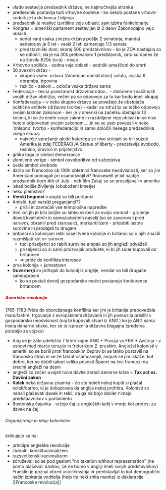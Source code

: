 - vlado sestavlja predsednik države, ne najmočnejša stranka
- predsednik postavlja tudi vrhovne sodnike - ko nekdo postane vrhovni sodnik je ta do konca življenja
- predsednik je nosilec izvršilne veje oblasti, sam izbira funkcionarje
- Kongres = ameriški parlament sestavljen iz 2 delov Zakonodajno vejo oblasti
	- senat vanj vsaka zvezna država pošlje 2 senatorja, mandat senatorjev je 6 let - vsaki 2 leti zamenjajo 1/3 senata
	- predstavniški dom; skoraj 500 predstavnikov - ko je ZDA nastajala so se odločili, da je na 30k prebivalcev 1 predstavnik, zato so danes že na številu 620k (cca) - imajo 
- Vrhovno sodišče - sodna veja oblasti - sodniki umeščeni do smrti
- 50 zveznih držav - 
	- skupno vsem: ustava (American constitution) valuta, vojska & obramba, trgovina
	- različo - zakoni... odloča vsaka država sama
- Federacija - tesna povezanost držav/narodov... - določene značilnosti svojih držav obdržijo, večini pa se odpovejo za to kar bodo imeli skupaj
- Konfederacija = v neko skupno državo se povežejo že obstoječe politične entitete (državne tvorbe) - kadar se združijo se težko odpovejo svojim lastnim zakonom - ker je v ameriki na začetku obstajalo 13 kolonij, ki so že imele svoje zakone in razdeljene veje oblasti in se niso hotele odpovedati svojim zakonom.....in so se zato povezali v neko 'ohlapno' tvorbo - konfederacijo in samo določili nekega predsednika vsega skupaj
	- največje vprašanje glede katerega se niso strinjali so bili sužnji
Amerika je zdaj FEDERACIJA
Statue of liberty - predstavlja svobodo, resnico, pravico in prijateljstvo
- grška toga je simbol demokracije
- zlomljene verige - simbol osvoboditve od suženjstva
- bakla simbol svobode
- darilo od Francozov ob 100ti obletnici francoske neodvisnosti, ker so jim Američani pomagali pri osamosvojitvi?
Roosewelt je bil najdlje predsednik
born 4th of July - nek film
Zakaj so se preseljevali v ameriko
- iskati boljše življenje (obuboženi kmetje)
- neko plemstvo?
- **Verski begunci** v angliji so bili puritanci
- Amishi: tudi versiki preganjanci??
	- prišli in zavračali vse tehnološke napredke
- Več kot jih je bilo boljše so lahko skrbeli za svojo varnost - grajenje dovolj kvalitetnih in samozadostnih naselij (so se zavarovali pred naravo), obranili pred staroselci, merkantilizem - pridobiti lastne surovine in prodajati to drugam
- britanci so kolonijam rekli naselitvene kolonije in britanci so o njih značili razmišljati kot vir surovin 
	- tudi priseljenci so rabili surovine ampak so jih angleži odvažali
	- priseljenci so si sami proizvajali produkte, ki bi jih sicer kupovali od britancev
	- => pride do konflikta interesov
- prva kolonija = jamestown
- **Guvernerji** so prihajali do kolonij iz anglije, vendar so bili drugače samoupravni
	- ko so postali dovolj gospodarsko močni postanejo konkurenca britancem
##### <font color="#c00000">Ameriška revolucija</font>
1765-1783
Pride do oboroženega konflikta ker jim je britanija prepovedala manufaktire, trgovanje z evropskimmi državami in jih poskusila prisiliti v gospodarsko neodvisnost (naj bi kupovali stvari iz ANG ) ko je ANG sama imela denarno stisko, ker se je ispraznila državna blagajna (sredstva porabijo za vojsko)
- Ang se je zato udeležila 7 letne vojne ANG + Prusija vs FRA + Avstrija - v osnovi med marijo terezijo in friderikom 2. pruskim. Angleški kolonisti v ameriki so se borili proti francoskim čeprav bi se lahko postavili na francosko stran in se že takrat osamosvojili, ampak se jim iskaže, kot dobro, ker so dobili takrat veliko posesti
Španci na levi francozi na sredini angleži na desni
- angleži so začeli uvajati nove davke zaradi denarne krize = **Tax act oz. Davčni zakon** 
- **Kolek** neka državna znamka - če ste hoteli nekaj kupiti si plačal kolek/carino, ki je dokazovala da anglija nekej profitira. Kolonisti so nehali plačevati davek in rekli, da ga ne bojo dokler nimajo predstaavnikov v parlamentu
- Bostonska čajanka - vržejo čaj iz angleških ladij v morje kot protest za davek na čaj
###### Organiziranje in ideje kolonistov
sklicujejo se na:
- principe angleške revolucije
- liberalni konstitucionalizem 
- razsvetljenski racionalizem
- združevali so se pod geslom "no taxation without representation" (ne bomo plačevali davkov, če ne bomo v angliji imeli svojih predstavnikov)
Franklin je poznal obred ustoličevanja => predstavljal to kot demogratični način izbiranja voditelja
(help tle neki shita manka)
iz deklaracije
[[Francoska revolucija]]